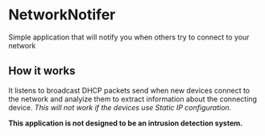 # NetworkNotifer
Simple application that will notify you when others try to connect to your network

## How it works 
It listens to broadcast DHCP packets send when new devices connect to the network and analyize them to extract information about the connecting device.
*This will not work if the devices use Static IP configuration.*

**This application is not designed to be an intrusion detection system.**
